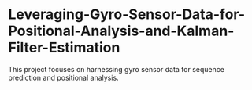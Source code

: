# Leveraging-Gyro-Sensor-Data-for-Positional-Analysis-and-Kalman-Filter-Estimation
This project focuses on harnessing gyro sensor data for sequence prediction and positional analysis.
